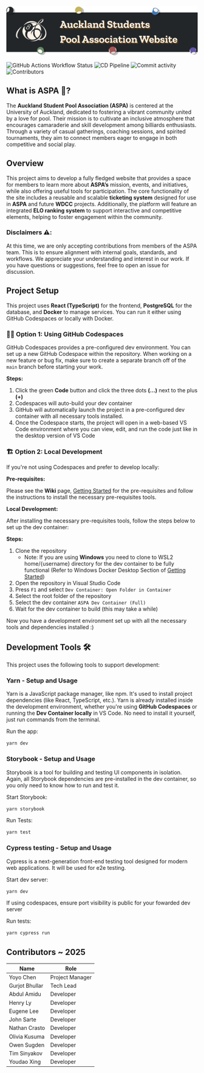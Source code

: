 ![readmeBanner](.github/images/readmeBanner.png)

![GitHub Actions Workflow Status](https://img.shields.io/github/actions/workflow/status/UoaWDCC/aspa-portal-v3/build.yml?style=for-the-badge)
![CD Pipeline](https://img.shields.io/github/actions/workflow/status/UoaWDCC/aspa-portal-v3/deploy.yml?style=for-the-badge&label=CD%20Pipeline)
![Commit activity](https://img.shields.io/github/commit-activity/t/UoaWDCC/aspa-portal-v3/main?style=for-the-badge)
![Contributors](https://img.shields.io/github/contributors/UoaWDCC/aspa-portal-v3?style=for-the-badge&color=purple)

## What is ASPA 🎱?

The **Auckland Student Pool Association (ASPA)** is centered at the University of Auckland, dedicated to fostering a vibrant community united by a love for pool. Their mission is to cultivate an inclusive atmosphere that encourages camaraderie and skill development among billiards enthusiasts. Through a variety of casual gatherings, coaching sessions, and spirited tournaments, they aim to connect members eager to engage in both competitive and social play.

## Overview

This project aims to develop a fully fledged website that provides a space for members to learn more about **ASPA’s** mission, events, and initiatives, while also offering useful tools for participation. The core functionality of the site includes a reusable and scalable **ticketing system** designed for use in **ASPA** and future **WDCC** projects. Additionally, the platform will feature an integrated **ELO ranking system** to support interactive and competitive elements, helping to foster engagement within the community.

### Disclaimers ⚠️:

At this time, we are only accepting contributions from members of the ASPA team. This is to ensure alignment with internal goals, standards, and workflows.
We appreciate your understanding and interest in our work. If you have questions or suggestions, feel free to open an issue for discussion.

## Project Setup

This project uses **React (TypeScript)** for the frontend, **PostgreSQL** for the database, and **Docker** to manage services. You can run it either using GitHub Codespaces or locally with Docker.

### 🧑‍💻 Option 1: Using GitHub Codespaces

GitHub Codespaces provides a pre-configured dev environment. You can set up a new GitHub Codespace within the repository. When working on a new feature or bug fix, make sure to create a separate branch off of the `main` branch before starting your work.

**Steps:**

1. Click the green **Code** button and click the three dots **(...)** next to the plus **(+)**
2. Codespaces will auto-build your dev container
3. GitHub will automatically launch the project in a pre-configured dev container with all necessary tools installed.
4. Once the Codespace starts, the project will open in a web-based VS Code environment where you can view, edit, and run the code just like in the desktop version of VS Code

### 🏗️ Option 2: Local Development

If you're not using Codespaces and prefer to develop locally:

**Pre-requisites:**

Please see the **Wiki** page, [Getting Started](https://github.com/UoaWDCC/aspa-portal-v3/wiki/GettingStarted) for the pre-requisites and follow the instructions to install the necessary pre-requisites tools.

**Local Development:**

After installing the necessary pre-requisites tools, follow the steps below to set up the dev container:

**Steps:**

1. Clone the repository
   - Note: If you are using **Windows** you need to clone to WSL2 home/{username} directory for the dev container to be fully functional (Refer to Windows Docker Desktop Section of [Getting Started](https://github.com/UoaWDCC/aspa-portal-v3/wiki/GettingStarted))
2. Open the repository in Visual Studio Code
3. Press `F1` and select `Dev Container: Open Folder in Container`
4. Select the root folder of the repository
5. Select the dev container `ASPA Dev Container (Full)`
6. Wait for the dev container to build (this may take a while)

Now you have a development environment set up with all the necessary tools and dependencies installed :)

## Development Tools 🛠️

This project uses the following tools to support development:

### Yarn - Setup and Usage

Yarn is a JavaScript package manager, like npm. It's used to install project dependencies (like React, TypeScript, etc.). Yarn is already installed inside the development environment, whether you're using **GitHub Codespaces** or running the **Dev Container locally** in VS Code. No need to install it yourself, just run commands from the terminal.

Run the app:

```bash
yarn dev
```

### Storybook - Setup and Usage

Storybook is a tool for building and testing UI components in isolation. Again, all Storybook dependencies are pre-installed in the dev container, so you only need to know how to run and test it.

Start Storybook:

```bash
yarn storybook
```

Run Tests:

```bash
yarn test
```
### Cypress testing - Setup and Usage
Cypress is a next-generation front-end testing tool designed for modern web applications. It will be used for e2e testing. 

Start dev server:

```bash
yarn dev
```

If using codespaces, ensure port visibility is public for your fowarded dev server

Run tests:

```bash
yarn cypress run 
```

## Contributors ~ 2025

| Name           | Role            |
| -------------- | --------------- |
| Yoyo Chen      | Project Manager |
| Gurjot Bhullar | Tech Lead       |
| Abdul Amidu    | Developer       |
| Henry Ly       | Developer       |
| Eugene Lee     | Developer       |
| John Sarte     | Developer       |
| Nathan Crasto  | Developer       |
| Olivia Kusuma  | Developer       |
| Owen Sugden    | Developer       |
| Tim Sinyakov   | Developer       |
| Youdao Xing    | Developer       |

